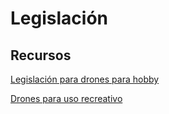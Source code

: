 # Legislación


## Recursos

[Legislación para drones para hobby](https://www.youtube.com/watch?v=jFteUbKKP5w&list=PLFe_vhJmgS_6e0K2jtQE6EWm7mvuc_LGI&index=6)

[Drones para uso recreativo](https://www.youtube.com/watch?v=UwQWXohPOq8)
